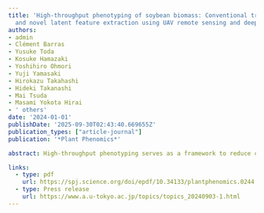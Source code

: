```yaml
---
title: 'High-throughput phenotyping of soybean biomass: Conventional trait estimation
  and novel latent feature extraction using UAV remote sensing and deep learning models'
authors:
- admin
- Clément Barras
- Yusuke Toda
- Kosuke Hamazaki
- Yoshihiro Ohmori
- Yuji Yamasaki
- Hirokazu Takahashi
- Hideki Takanashi
- Mai Tsuda
- Masami Yokota Hirai
- ' others'
date: '2024-01-01'
publishDate: '2025-09-30T02:43:40.669655Z'
publication_types: ["article-journal"]
publication: '*Plant Phenomics*'

abstract: High-throughput phenotyping serves as a framework to reduce chronological costs and accelerate breeding cycles. In this study, we developed models to estimate the phenotypes of biomass-related traits in soybean (_Glycine max_) using unmanned aerial vehicle (UAV) remote sensing and deep learning models. In 2018, a field experiment was conducted using 198 soybean germplasm accessions with known whole-genome sequences under 2 irrigation conditions: drought and control. We used a convolutional neural network (CNN) as a model to estimate the phenotypic values of 5 conventional biomass-related traits: dry weight, main stem length, numbers of nodes and branches, and plant height. We utilized manually measured phenotypes of conventional traits along with RGB images and digital surface models from UAV remote sensing to train our CNN models. The accuracy of the developed models was assessed through 10-fold cross-validation, which demonstrated their ability to accurately estimate the phenotypes of all conventional traits simultaneously. Deep learning enabled us to extract features that exhibited strong correlations with the output (i.e., phenotypes of the target traits) and accurately estimate the values of the features from the input data. We considered the extracted low-dimensional features as phenotypes in the latent space and attempted to annotate them based on the phenotypes of conventional traits. Furthermore, we validated whether these low-dimensional latent features were genetically controlled by assessing the accuracy of genomic predictions. The results revealed the potential utility of these low-dimensional latent features in actual breeding scenarios. 

links:
  - type: pdf
    url: https://spj.science.org/doi/epdf/10.34133/plantphenomics.0244
  - type: Press release
    url: https://www.a.u-tokyo.ac.jp/topics/topics_20240903-1.html
---
```


